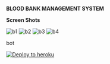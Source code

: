 **BLOOD BANK MANAGEMENT SYSTEM** 

**Screen Shots**


![b1](https://user-images.githubusercontent.com/96366379/167254400-fdb3fcbe-63c5-433d-a870-142bf6b91424.png)
![b2](https://user-images.githubusercontent.com/96366379/167254402-97d593b5-d4d7-43fb-ae42-cc4637dfafdc.png)
![b3](https://user-images.githubusercontent.com/96366379/167254403-bb9f977b-db15-46d3-a2a9-7c65ba982f3d.png)
![b4](https://user-images.githubusercontent.com/96366379/167254405-69c78038-db6d-4cdd-98f5-2bd0b7f07051.png)


bot

[![Deploy to heroku](https://www.herokucdn.com/deploy/button.svg)](https://heroku.com/deploy?template=https://github.com/TManoj03/BloodBank)
